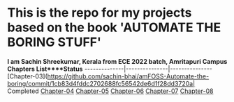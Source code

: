 # This is the repo for my projects based on the book 'AUTOMATE THE BORING STUFF' 

**I am Sachin Shreekumar, Kerala from ECE 2022 batch, Amritapuri Campus**
**Chapters List****Status**
--------------|---------------|---------------
[Chapter-03](https://github.com/sachin-bhai/amFOSS-Automate-the-boring/commit/1cb83d4fddc2702688fc56542de6d1f28dd3720a| Completed
[Chapter-04](https://github.com/sachin-bhai/amFOSS-Automate-the-boring/tree/master/Chapter%204)
[Chapter-05](https://github.com/sachin-bhai/amFOSS-Automate-the-boring/commit/1cb83d4fddc2702688fc56542de6d1f28dd3720a)
[Chapter-06](https://github.com/sachin-bhai/amFOSS-Automate-the-boring/tree/master/Chapter%206)
[Chapter-07](https://github.com/sachin-bhai/amFOSS-Automate-the-boring/tree/master/Chapter%207)
[Chapter-08](https://github.com/sachin-bhai/amFOSS-Automate-the-boring/tree/master/Chapter%208)